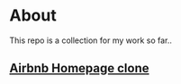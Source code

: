# About
This repo is a collection for my work so far..
## [Airbnb Homepage clone](https://github.com/raynormw/portfolio/tree/master/semantic_web)